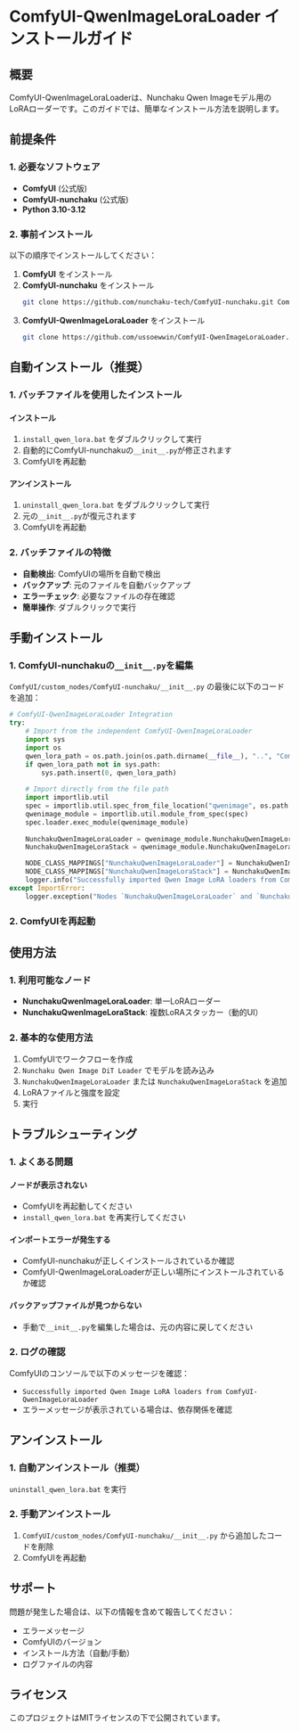 # ComfyUI-QwenImageLoraLoader インストールガイド

## 概要

ComfyUI-QwenImageLoraLoaderは、Nunchaku Qwen Imageモデル用のLoRAローダーです。このガイドでは、簡単なインストール方法を説明します。

## 前提条件

### 1. 必要なソフトウェア
- **ComfyUI** (公式版)
- **ComfyUI-nunchaku** (公式版)
- **Python 3.10-3.12**

### 2. 事前インストール
以下の順序でインストールしてください：

1. **ComfyUI** をインストール
2. **ComfyUI-nunchaku** をインストール
   ```bash
   git clone https://github.com/nunchaku-tech/ComfyUI-nunchaku.git ComfyUI/custom_nodes/ComfyUI-nunchaku
   ```
3. **ComfyUI-QwenImageLoraLoader** をインストール
   ```bash
   git clone https://github.com/ussoewwin/ComfyUI-QwenImageLoraLoader.git ComfyUI/custom_nodes/ComfyUI-QwenImageLoraLoader
   ```

## 自動インストール（推奨）

### 1. バッチファイルを使用したインストール

#### インストール
1. `install_qwen_lora.bat` をダブルクリックして実行
2. 自動的にComfyUI-nunchakuの`__init__.py`が修正されます
3. ComfyUIを再起動

#### アンインストール
1. `uninstall_qwen_lora.bat` をダブルクリックして実行
2. 元の`__init__.py`が復元されます
3. ComfyUIを再起動

### 2. バッチファイルの特徴
- **自動検出**: ComfyUIの場所を自動で検出
- **バックアップ**: 元のファイルを自動バックアップ
- **エラーチェック**: 必要なファイルの存在確認
- **簡単操作**: ダブルクリックで実行

## 手動インストール

### 1. ComfyUI-nunchakuの`__init__.py`を編集

`ComfyUI/custom_nodes/ComfyUI-nunchaku/__init__.py` の最後に以下のコードを追加：

```python
# ComfyUI-QwenImageLoraLoader Integration
try:
    # Import from the independent ComfyUI-QwenImageLoraLoader
    import sys
    import os
    qwen_lora_path = os.path.join(os.path.dirname(__file__), "..", "ComfyUI-QwenImageLoraLoader")
    if qwen_lora_path not in sys.path:
        sys.path.insert(0, qwen_lora_path)
    
    # Import directly from the file path
    import importlib.util
    spec = importlib.util.spec_from_file_location("qwenimage", os.path.join(qwen_lora_path, "nodes", "lora", "qwenimage.py"))
    qwenimage_module = importlib.util.module_from_spec(spec)
    spec.loader.exec_module(qwenimage_module)
    
    NunchakuQwenImageLoraLoader = qwenimage_module.NunchakuQwenImageLoraLoader
    NunchakuQwenImageLoraStack = qwenimage_module.NunchakuQwenImageLoraStack

    NODE_CLASS_MAPPINGS["NunchakuQwenImageLoraLoader"] = NunchakuQwenImageLoraLoader
    NODE_CLASS_MAPPINGS["NunchakuQwenImageLoraStack"] = NunchakuQwenImageLoraStack
    logger.info("Successfully imported Qwen Image LoRA loaders from ComfyUI-QwenImageLoraLoader")
except ImportError:
    logger.exception("Nodes `NunchakuQwenImageLoraLoader` and `NunchakuQwenImageLoraStack` import failed:")
```

### 2. ComfyUIを再起動

## 使用方法

### 1. 利用可能なノード
- **NunchakuQwenImageLoraLoader**: 単一LoRAローダー
- **NunchakuQwenImageLoraStack**: 複数LoRAスタッカー（動的UI）

### 2. 基本的な使用方法
1. ComfyUIでワークフローを作成
2. `Nunchaku Qwen Image DiT Loader` でモデルを読み込み
3. `NunchakuQwenImageLoraLoader` または `NunchakuQwenImageLoraStack` を追加
4. LoRAファイルと強度を設定
5. 実行

## トラブルシューティング

### 1. よくある問題

#### ノードが表示されない
- ComfyUIを再起動してください
- `install_qwen_lora.bat` を再実行してください

#### インポートエラーが発生する
- ComfyUI-nunchakuが正しくインストールされているか確認
- ComfyUI-QwenImageLoraLoaderが正しい場所にインストールされているか確認

#### バックアップファイルが見つからない
- 手動で`__init__.py`を編集した場合は、元の内容に戻してください

### 2. ログの確認
ComfyUIのコンソールで以下のメッセージを確認：
- `Successfully imported Qwen Image LoRA loaders from ComfyUI-QwenImageLoraLoader`
- エラーメッセージが表示されている場合は、依存関係を確認

## アンインストール

### 1. 自動アンインストール（推奨）
`uninstall_qwen_lora.bat` を実行

### 2. 手動アンインストール
1. `ComfyUI/custom_nodes/ComfyUI-nunchaku/__init__.py` から追加したコードを削除
2. ComfyUIを再起動

## サポート

問題が発生した場合は、以下の情報を含めて報告してください：
- エラーメッセージ
- ComfyUIのバージョン
- インストール方法（自動/手動）
- ログファイルの内容

## ライセンス

このプロジェクトはMITライセンスの下で公開されています。
